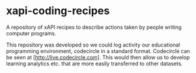 # xapi-coding-recipes
A repository of xAPI recipes to describe actions taken by people writing computer programs. 

This repository was developed so we could log activity  our educational programming environment, codecircle in a standard format. Codecircle can be seen at [http://live.codecircle.com]. This would then allow us to develop learning analytics etc. that are more easily transferred to other datasets. 






